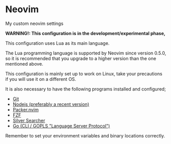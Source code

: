 # Neovim

My custom neovim settings

**WARNING!: This configuration is in the development/experimental phase,**

This configuration uses Lua as its main language.

The Lua programming language is supported by Neovim since version 0.5.0, so it
is recommended that you upgrade to a higher version than the one mentioned
above.

This configuration is mainly set up to work on Linux, take your precautions if
you will use it on a different OS.

It is also necessary to have the following programs installed and configured;

- [Git](https://git-scm.com/)
- [Nodejs (preferably a recent version)](https://nodejs.org/)
- [Packer.nvim](https://github.com/wbthomason/packer.nvim)
- [FZF](https://github.com/junegunn/fzf)
- [Silver Searcher](https://github.com/ggreer/the_silver_searcher)
- [Go (CLI / GOPLS "Language Server Protocol")](go.dev)

Remember to set your environment variables and binary locations correctly.
